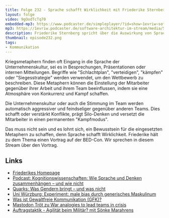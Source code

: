 ```yaml
---
title: Folge 232 - Sprache schafft Wirklichkeit mit Friederike Sternberg - live von der BED-Con
layout: folge
video: 9gOodTcTq70
embedded-mp3: https://www.podcaster.de/simpleplayer/?id=show~1evriw~software-architektur-im-stream~pod-7f3f904419ac9bbdd2f0c44e19&v=1726853191
mp3: https://1evriw.podcaster.de/software-architektur-im-stream/media/Sprache_schafft_Wirklichkeit_mit_Friederike_Sternberg_-_live_von_der_BED-Con.mp3
description: Friederike Sternberg spricht über die Auswirkung von Sprache - zum Beispiel die Nutzung von Kriegsmetaphern 
thumbnail: episode232.png
tags:
- Kommunikation
---
```


Kriegsmetaphern finden oft Eingang in die Sprache der
Unternehmenskultur, sei es in Besprechungen, Präsentationen oder
internen Mitteilungen. Begriffe wie "Schlachtplan", "verteidigen",
"kämpfen" oder "Siegesstrategie" werden verwendet, um den Wettbewerb
zu beschreiben. Diese Metaphern können die Einstellung der Mitarbeiter
gegenüber ihrer Arbeit und ihrem Team beeinflussen, indem sie eine
Atmosphäre von Konkurrenz und Kampf schaffen.

Die Unternehmenskultur oder auch die Stimmung im Team werden
automatisch aggressiver und feindseliger gegenüber anderen Teams. Dies
schafft oder verstärkt Konflikte, prägt Silo-Denken und versetzt die
Mitarbeiter in einen permanenten "Kampfmodus".

Das muss nicht sein und es lohnt sich, ein Bewusstsein für die
eingesetzten Metaphern zu schaffen, denn Sprache schafft Wirklichkeit.
Friederike hält zu dem Thema einen Vortrag auf der BED-Con. Wir
sprechen in diesem Stream über den Vortrag.

## Links

* [Friederikes Homepage](https://www.friederikesternberg.de/)
* [Podcast: Kognitionswissenschaften: Wie Sprache und Denken zusammenhängen –
und wie nicht](https://www.deutschlandfunknova.de/beitrag/kognitionsforschung-ueber-den-zusammenhang-von-sprache-und-denken)
* [Quarks: Was Gendern bringt – und was nicht](https://www.quarks.de/gesellschaft/psychologie/was-gendern-bringt-und-was-nicht/)
* [Uni Würzburg: Experiment: male bias durch generisches Maskulinum](https://www.uni-wuerzburg.de/aktuelles/einblick/single/news/experiment-male-bias-durch-generisches-maskulinum/)
* [Was ist Gewaltfreie Kommunikation (GFK)?](https://www.gfk-info.de/was-ist-gewaltfreie-kommunikation/)
* [Mastodon Tröt zu War analogies to lead teams in crisis](https://mastodon.social/@skinnylatte@hachyderm.io/113162490749234522)
* [Auftragstaktik - Agilität beim Militär? mit Sönke Marahrens](/2022/11/04/folge141.html)
